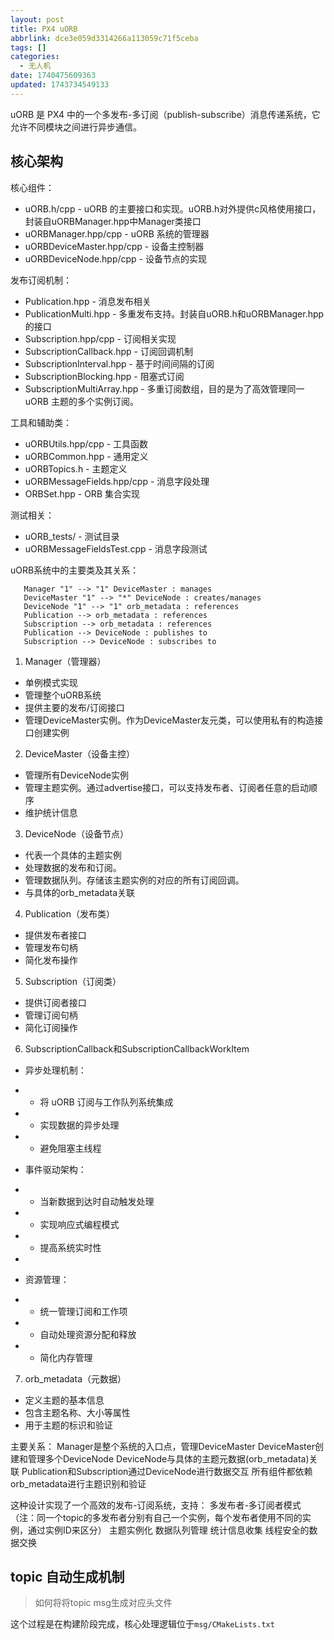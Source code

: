 ```yaml
---
layout: post
title: PX4 uORB
abbrlink: dce3e059d3314266a113059c71f5ceba
tags: []
categories:
  - 无人机
date: 1740475609363
updated: 1743734549133
---
```


uORB 是 PX4 中的一个多发布-多订阅（publish-subscribe）消息传递系统，它允许不同模块之间进行异步通信。

## 核心架构

核心组件：

- uORB.h/cpp - uORB 的主要接口和实现。uORB.h对外提供c风格使用接口，封装自uORBManager.hpp中Manager类接口
- uORBManager.hpp/cpp - uORB 系统的管理器
- uORBDeviceMaster.hpp/cpp - 设备主控制器
- uORBDeviceNode.hpp/cpp - 设备节点的实现

发布订阅机制：

- Publication.hpp - 消息发布相关
- PublicationMulti.hpp - 多重发布支持。封装自uORB.h和uORBManager.hpp的接口
- Subscription.hpp/cpp - 订阅相关实现
- SubscriptionCallback.hpp - 订阅回调机制
- SubscriptionInterval.hpp - 基于时间间隔的订阅
- SubscriptionBlocking.hpp - 阻塞式订阅
- SubscriptionMultiArray.hpp - 多重订阅数组，目的是为了高效管理同一 uORB 主题的多个实例订阅。

工具和辅助类：

- uORBUtils.hpp/cpp - 工具函数
- uORBCommon.hpp - 通用定义
- uORBTopics.h - 主题定义
- uORBMessageFields.hpp/cpp - 消息字段处理
- ORBSet.hpp - ORB 集合实现

测试相关：

- uORB\_tests/ - 测试目录
- uORBMessageFieldsTest.cpp - 消息字段测试

uORB系统中的主要类及其关系：

```
   Manager "1" --> "1" DeviceMaster : manages
   DeviceMaster "1" --> "*" DeviceNode : creates/manages
   DeviceNode "1" --> "1" orb_metadata : references
   Publication --> orb_metadata : references
   Subscription --> orb_metadata : references
   Publication --> DeviceNode : publishes to
   Subscription --> DeviceNode : subscribes to
```

1. Manager（管理器）

- 单例模式实现
- 管理整个uORB系统
- 提供主要的发布/订阅接口
- 管理DeviceMaster实例。作为DeviceMaster友元类，可以使用私有的构造接口创建实例

2. DeviceMaster（设备主控）

- 管理所有DeviceNode实例
- 管理主题实例。通过advertise接口，可以支持发布者、订阅者任意的启动顺序
- 维护统计信息

3. DeviceNode（设备节点）

- 代表一个具体的主题实例
- 处理数据的发布和订阅。
- 管理数据队列。存储该主题实例的对应的所有订阅回调。
- 与具体的orb\_metadata关联

4. Publication（发布类）

- 提供发布者接口
- 管理发布句柄
- 简化发布操作

5. Subscription（订阅类）

- 提供订阅者接口
- 管理订阅句柄
- 简化订阅操作

6. SubscriptionCallback和SubscriptionCallbackWorkItem

- 异步处理机制：

- - 将 uORB 订阅与工作队列系统集成

- - 实现数据的异步处理

- - 避免阻塞主线程

- 事件驱动架构：

- - 当新数据到达时自动触发处理

- - 实现响应式编程模式

- - 提高系统实时性

-

- 资源管理：

- - 统一管理订阅和工作项

- - 自动处理资源分配和释放

- - 简化内存管理

7. orb\_metadata（元数据）

- 定义主题的基本信息
- 包含主题名称、大小等属性
- 用于主题的标识和验证

主要关系：
Manager是整个系统的入口点，管理DeviceMaster
DeviceMaster创建和管理多个DeviceNode
DeviceNode与具体的主题元数据(orb\_metadata)关联
Publication和Subscription通过DeviceNode进行数据交互
所有组件都依赖orb\_metadata进行主题识别和验证

这种设计实现了一个高效的发布-订阅系统，支持：
多发布者-多订阅者模式（注：同一个topic的多发布者分别有自己一个实例，每个发布者使用不同的实例，通过实例ID来区分）
主题实例化
数据队列管理
统计信息收集
线程安全的数据交换

## topic 自动生成机制

> 如何将将topic msg生成对应头文件

这个过程是在构建阶段完成，核心处理逻辑位于`msg/CMakeLists.txt`
